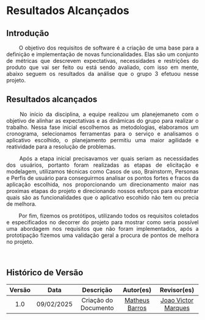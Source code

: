 # Resultados Alcançados

## Introdução

<p align="justify">
&emsp;&emsp; O objetivo dos requisitos de software é a criação de uma base para a definição e implementação de novas funcionalidades. Elas são um conjunto de métricas que descrevem expectativas, necessidades e restrições do produto que vai ser feito ou está sendo avaliado, com isso em mente, abaixo seguem os resultados da análise que o grupo 3 efetuou nesse projeto.
</p>

## Resultados alcançados

<p align="justify">
&emsp;&emsp; No início da disciplina, a equipe realizou um planejemaneto com o objetivo de alinhar as expectativas e as dinâmicas do grupo para realizar o trabalho. Nessa fase inicial escolhemos as metodologias, elaboramos um cronograma, selecionamos ferramentas para o serviço e analisamos o aplicativo escolhido, o planejamento permitiu uma maior agilidade e reatividade para a resolução de problemas.
</p>
<p align="justify">
&emsp;&emsp; Após a etapa inicial precisavamos ver quais seriam as necessidades dos usuários, portanto foram realizadas as etapas de elicitação e modelagem, utilizamos técnicas como Casos de uso, Brainstorm, Personas e Perfis de usuário para conseguirmos analisar os pontos fortes e fracos da aplicação escolhida, nos proporcionando um direcionamento maior nas proximas etapas do projeto e direcionando nossos esforços para encontrar quais são as funcionalidades que o aplicativo escohido não tem ou precia de melhora.
</p>
<p align="justify">
&emsp;&emsp; Por fim, fizemos os protótipos, utilizando todos os requisitos coletados e especificados no decorrer do projeto para mostrar como seria possível uma abordagem nos requisitos que não foram implementados, após a prototipação fizemos uma validação geral a procura de pontos de melhora no projeto. 
</p>

<br>


## Histórico de Versão

| Versão |    Data    |                  Descrição                  |                       Autor(es)                        |                        Revisor(es)                         |
| :----: | :--------: | :-----------------------------------------: | :------------------------------------------------: | :----------------------------------------------------: |
|  1.0   | 09/02/2025 | Criação do Documento | [Matheus Barros](https://github.com/Ninja-Haiyai) |[Joao Victor Marques](https://github.com/jmarquees)| 